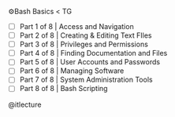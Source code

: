⚙️Bash Basics < TG

* [ ] Part 1 of 8 | Access and Navigation
* [ ] Part 2 of 8 | Creating & Editing Text FIles
* [ ] Part 3 of 8 | Privileges and Permissions
* [ ] Part 4 of 8 | Finding Documentation and Files
* [ ] Part 5 of 8 | User Accounts and Passwords
* [ ] Part 6 of 8 | Managing Software
* [ ] Part 7 of 8 | System Administration Tools
* [ ] Part 8 of 8 | Bash Scripting

 @itlecture